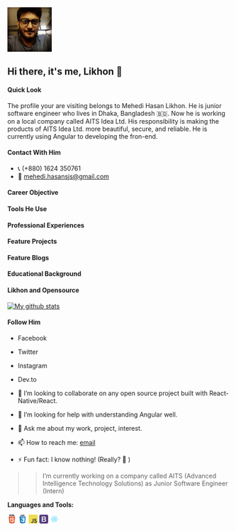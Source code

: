 <img src="https://raw.githubusercontent.com/lifeoflikhon/contents/master/aits-website/mehedi-hasan.jpg" width="100" height="100">  

## Hi there, it's me, Likhon 👋

#### Quick Look
The profile your are visiting belongs to Mehedi Hasan Likhon. He is junior software engineer who lives in Dhaka, Bangladesh 🇧🇩. Now he is working on a local company called AITS Idea Ltd. His responsibility is making the products of AITS Idea Ltd. more beautiful, secure, and reliable. He is currently using Angular to developing the fron-end.

#### Contact With Him

- 📞 (+880) 1624 350761
- 💌 mehedi.hasansjs@gmail.com

#### Career Objective

#### Tools He Use

#### Professional Experiences

#### Feature Projects

#### Feature Blogs

#### Educational Background

#### Likhon and Opensource

[![My github stats](https://github-readme-stats.anuraghazra1.vercel.app/api?username=lifeoflikhon&show_icons=true)](https://github.com/lifeoflikhon/github-readme-stats)

#### Follow Him

- Facebook
- Twitter
- Instagram
- Dev.to


- 👯 I’m looking to collaborate on any open source project built with React-Native/React.
- 🤔 I’m looking for help with understanding Angular well.
- 💬 Ask me about my work, project, interest.
- 📫 How to reach me: [email](mailto:mehedi.hasansjs@gmail.com)
- ⚡ Fun fact: I know nothing! (Really? 🧐 )

>> I’m currently working on a company called AITS (Advanced Intelligence Technology Solutions) as Junior Software Engineer (Intern)

**Languages and Tools:**  

<code><img height="20" src="https://raw.githubusercontent.com/github/explore/80688e429a7d4ef2fca1e82350fe8e3517d3494d/topics/html/html.png"></code>
<code><img height="20" src="https://raw.githubusercontent.com/github/explore/80688e429a7d4ef2fca1e82350fe8e3517d3494d/topics/css/css.png"></code>
<code><img height="20" src="https://raw.githubusercontent.com/github/explore/5c058a388828bb5fde0bcafd4bc867b5bb3f26f3/topics/javascript/javascript.png"></code>
<code><img height="20" src="https://raw.githubusercontent.com/github/explore/80688e429a7d4ef2fca1e82350fe8e3517d3494d/topics/bootstrap/bootstrap.png"></code>
<code><img height="20" src="https://raw.githubusercontent.com/github/explore/80688e429a7d4ef2fca1e82350fe8e3517d3494d/topics/react/react.png"></code>







